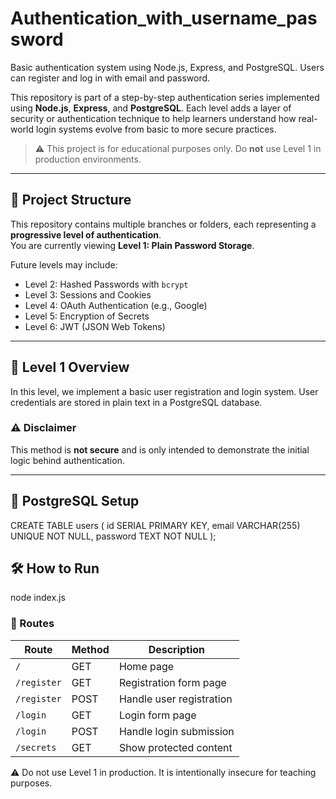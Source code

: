# Authentication_with_username_password
 Basic authentication system using Node.js, Express, and PostgreSQL. Users can register and log in with email and password.


This repository is part of a step-by-step authentication series implemented using **Node.js**, **Express**, and **PostgreSQL**. Each level adds a layer of security or authentication technique to help learners understand how real-world login systems evolve from basic to more secure practices.

> ⚠️ This project is for educational purposes only. Do **not** use Level 1 in production environments.

---

## 🔢 Project Structure

This repository contains multiple branches or folders, each representing a **progressive level of authentication**.  
You are currently viewing **Level 1: Plain Password Storage**.

Future levels may include:
- Level 2: Hashed Passwords with `bcrypt`
- Level 3: Sessions and Cookies
- Level 4: OAuth Authentication (e.g., Google)
- Level 5: Encryption of Secrets
- Level 6: JWT (JSON Web Tokens)

---

## 🚀 Level 1 Overview

In this level, we implement a basic user registration and login system. User credentials are stored in plain text in a PostgreSQL database.

### ⚠️ Disclaimer

This method is **not secure** and is only intended to demonstrate the initial logic behind authentication.

---


## 🧪 PostgreSQL Setup

CREATE TABLE users (
  id SERIAL PRIMARY KEY,
  email VARCHAR(255) UNIQUE NOT NULL,
  password TEXT NOT NULL
);



## 🛠️ How to Run
node index.js


### 📌 Routes

| Route       | Method | Description              |
|-------------|--------|--------------------------|
| `/`         | GET    | Home page                |
| `/register` | GET    | Registration form page   |
| `/register` | POST   | Handle user registration |
| `/login`    | GET    | Login form page          |
| `/login`    | POST   | Handle login submission  |
| `/secrets`  | GET    | Show protected content   |



⚠️ Do not use Level 1 in production. It is intentionally insecure for teaching purposes.


